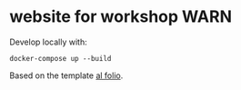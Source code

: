 # website for workshop WARN

Develop locally with:

```
docker-compose up --build
```


Based on the template <a href="https://github.com/alshedivat/al-folio/" target="_blank">al folio</a>.
